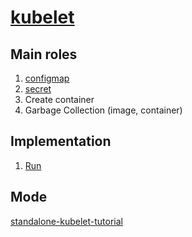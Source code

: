 # [kubelet](https://github.com/kubernetes/kubernetes/tree/master/pkg/kubelet)

## Main roles

1. [configmap](https://github.com/kubernetes/kubernetes/tree/master/pkg/kubelet/configmap)
1. [secret](https://github.com/kubernetes/kubernetes/tree/master/pkg/kubelet/secret)
1. Create container
1. Garbage Collection (image, container)

## Implementation

1. [Run](https://github.com/kubernetes/kubernetes/blob/ad18954259eae3db51bac2274ed4ca7304b923c4/pkg/kubelet/kubelet.go#L1509-L1605)

## Mode

[standalone-kubelet-tutorial](https://github.com/kelseyhightower/standalone-kubelet-tutorial)

